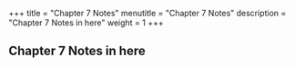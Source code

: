 +++
title = "Chapter 7 Notes"
menutitle = "Chapter 7 Notes"
description = "Chapter 7 Notes in here"
weight = 1
+++


## Chapter 7 Notes in here

